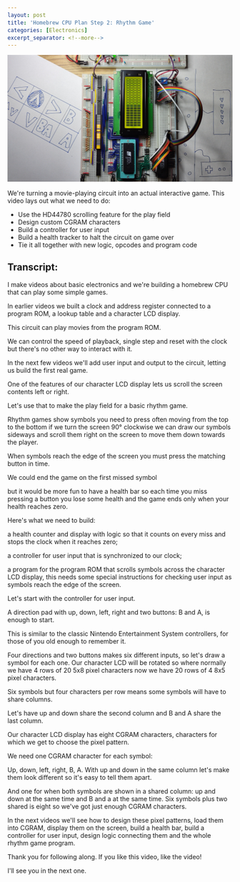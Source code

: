 ```yaml
---
layout: post
title: 'Homebrew CPU Plan Step 2: Rhythm Game'
categories: [Electronics]
excerpt_separator: <!--more-->
---
```


<a href="https://youtu.be/taPa7SQpib4" class="yt-screen">
<img src="/images/rhythm-plan.jpg" alt="Designing a Rhythm Game">
</a>

We're turning a movie-playing circuit into an actual interactive game. This video lays out what we need to do:

- Use the HD44780 scrolling feature for the play field
- Design custom CGRAM characters
- Build a controller for user input
- Build a health tracker to halt the circuit on game over
- Tie it all together with new logic, opcodes and program code

<!--more-->

## Transcript:

I make videos about basic electronics and we're building a homebrew CPU that can play some simple games.

In earlier videos we built a clock and address register connected to a program ROM, a lookup table and a character LCD display.

This circuit can play movies from the program ROM.

We can control the speed of playback, single step and reset with the clock
but there's no other way to interact with it.

In the next few videos we'll add user
input and output to the circuit,
letting us build the first real game.

One of the features of our character LCD display
lets us scroll the screen contents left or right.

Let's use that to make the play field for a basic rhythm game.

Rhythm games show symbols you need to press often moving from the top to the bottom if we turn the screen 90° clockwise we can draw our symbols sideways and scroll them right on the screen to move them down towards the player.

When symbols reach the edge of the screen
 you must press the matching button in time.

We could end the game on the first missed symbol

but it would be more fun to have a health bar
so each time you miss pressing
a button you lose some health
and the game ends only when your health reaches zero.

Here's what we need to build:

a health counter and display with logic so that it counts on every miss and
stops the clock when it reaches zero;

a controller for user input that is synchronized to our clock;

a program for the program ROM that scrolls
symbols across the character LCD display,
this needs some special instructions for checking user
input as symbols reach the edge of the screen.

Let's start with the controller for user input.

A direction pad with up, down, left, right
and two buttons: B and A, is enough to start.

This is similar to the classic Nintendo Entertainment System controllers,
for those of you old enough to remember it.

Four directions and two buttons makes
six different inputs, so let's draw a symbol for each one. Our character LCD will be rotated so where normally we have 4 rows of 20 5x8 pixel characters now we have 20 rows of 4 8x5 pixel characters.

Six symbols but four characters per row means
some symbols will have to share columns.

Let's have up and down share the second column and B and A share the last column.

Our character LCD display has eight CGRAM
characters,
characters for which we get to choose the pixel pattern.

We need one CGRAM character for each symbol:

Up, down, left, right, B, A.
With up and down in the same column let's make them look different so it's easy to tell them apart.

And one for when both symbols are shown in a shared column: up and down at the same time and B and a at the same time. Six symbols plus two shared is eight so we've got just enough CGRAM characters.

In the next videos we'll see how to design these
pixel patterns, load them into CGRAM,
display them on the screen, build a health bar, build a
controller for user input, design logic connecting them and
the whole rhythm game program.

Thank you for following along.
If you like this video, like the video!

I'll see you in the next one.
